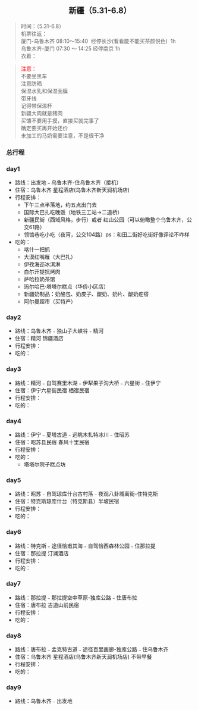 ## <center>新疆（5.31-6.8）</center>
> 时间：（5.31-6.8）<br/>
> 机票往返：<br>
> 厦门-乌鲁木齐 08:10～15:40  经停长沙(看看能不能买茶颜悦色)  1h <br>
> 乌鲁木齐-厦门 07:30 ～ 14:25 经停南京 1h <br>
> 衣着：<br/>

> <font color=red>注意： </font><br/>
>   不要坐黑车<br/>
>   注意防晒<br/>
>   保湿水乳和保湿面膜<br/>
>   带牙线<br/>
>   记得带保温杯<br/>
>   新疆大肉就是猪肉<br/>
>   买馕不要用手摸，直接买就完事了<br/>
>   确定要买再开始还价<br/>
>   未加工的马奶需要注意，不是很干净<br/>

### 总行程
### day1
+ 路线：出发地﹣乌鲁木齐-住乌鲁木齐（接机）
+ 住宿：乌鲁木齐 星程酒店(乌鲁木齐新天润机场店)
+ 行程安排：
    + 下午三点半落地，约五点出门去 
    + 国际大巴扎吃晚饭（地铁三工站->二道桥）
    + 新疆民街（西域风格，步行）或者 红山公园（可以俯瞰整个乌鲁木齐，公交61路）
    + 领馆巷吃小吃（夜宵，公交104路）ps：和田二街好吃街好像评论不咋样
+ 吃的：
    + 喀什一把抓
    + 大漠红嘴雁（大巴扎）
    + 伊孜海迩冰淇淋
    + 白尓开提抗烤肉
    + 萨哈拉奶茶馆
    + 玛尔哈巴·塔塔尔糕点（华侨小区店）
    + 新疆奶制品：奶酪包、奶皮子、酸奶、奶片、酸奶疙瘩
    + 阿尔曼超市（买特产）
### day2
+ 路线：乌鲁木齐﹣独山子大峡谷﹣精河
+ 住宿：精河 锦疆酒店
+ 行程安排：
+ 吃的：
### day3
+ 路线：精河﹣自驾赛里木湖﹣伊犁果子沟大桥﹣六星街﹣住伊宁
+ 住宿：伊宁六星街民宿 栖宿民宿
+ 行程安排：
+ 吃的：
### day4
+ 路线：伊宁﹣夏塔古道﹣远眺木扎特冰川﹣住昭苏
+ 住宿：昭苏县民宿 春风十里民宿
+ 行程安排：
+ 吃的：
    + 塔塔尔院子糕点坊
### day5
+ 路线：昭苏﹣自驾琼库什台古村落﹣夜观八卦城离街-住特克斯
+ 住宿：特克斯琼库什台（特克斯县）半坡民宿
+ 行程安排：
+ 吃的：
### day6
+ 路线：特克斯﹣途径恰甫其海﹣自驾恰西森林公园﹣住那拉提
+ 住宿：那拉提 汀澜酒店
+ 行程安排：
+ 吃的：
### day7
+ 路线：那拉提﹣那拉提空中草原-独库公路﹣住唐布拉
+ 住宿：唐布拉 古道山前民宿
+ 行程安排：
+ 吃的：
### day8
+ 路线：唐布拉﹣孟克特古道﹣途径百里画廊-独库公路﹣住乌鲁木齐
+ 住宿：乌鲁木齐 星程酒店(乌鲁木齐新天润机场店) 不带早餐
+ 行程安排：
+ 吃的：
### day9
+ 路线：乌鲁木齐﹣出发地  

        
